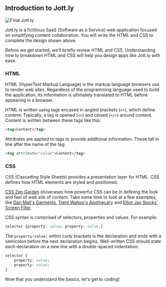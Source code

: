 ## Introduction to Jott.ly

![Final Jott.ly](http://cl.ly/WFMS/jottly.gif)

Jott.ly is a fictitious SaaS (Software as a Service) web application focused on simplifying content collaboration. You will write the HTML and CSS to complete the design shown above.

Before we get started, we'll briefly review HTML and CSS. Understanding how to breakdown HTML and CSS will help you design apps like Jott.ly with ease.

### HTML

HTML (HyperText Markup Language) is the markup language browsers use to render web sites. Regardless of the programming language used to build the application, its information is ultimately translated to HTML before appearing in a browser.

HTML is written using tags encased in angled brackets (`<>`), which define content. Typically, a tag is opened (`<>`) and closed (`</>`) around content. Content is written between these tags like this:

```html
<tag>Content</tag>
```

Attributes are applied to tags to provide additional information. These fall in line after the name of the tag:

```html
<tag attribute="value">Content</tag>
```

### CSS

CSS (Cascading Style Sheets) provides a presentation layer for HTML. CSS defines how HTML elements are styled and positioned.

[CSS Zen Garden](http://www.csszengarden.com/) showcases how powerful CSS can be in defining the look and feel of web site of content. Take some time to look at a few examples, like [Dan Mall's Garments](http://www.csszengarden.com/220/), [Trent Walton's Apothecary](http://www.csszengarden.com/218/) and [Elliot Jay Stocks' Screen Filler](http://www.csszengarden.com/217/).

CSS syntax is comprised of selectors, properties and values. For example:

```css
selector {property: value; property: value;}
```

The `property:value;` within curly brackets is the declaration and ends with a semicolon before the next declaration begins. Well-written CSS should state each declaration on a new line with a double-spaced indentation:

```css
selector {
	property: value;
	property: value;
}
```

Now that you understand the basics, let's get to coding!
